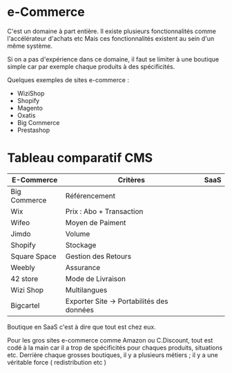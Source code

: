 # e-Commerce #

C'est un domaine à part entière. 
Il existe plusieurs fonctionnalités comme l'accélérateur d'achats etc 
Mais ces fonctionnalités existent au sein d'un même système. 

Si on a pas d'expérience dans ce domaine, il faut se limiter à une boutique simple car par exemple chaque produits à des spécificités. 

Quelques exemples de sites e-commerce : 

* WiziShop
* Shopify
* Magento
* Oxatis 
* Big Commerce 
* Prestashop 

# Tableau comparatif CMS # 

E-Commerce | Critères | SaaS
------------ | ------------- | -------------
Big Commerce | Référencement
Wix | Prix : Abo + Transaction 
Wifeo | Moyen de Paiment 
Jimdo | Volume
Shopify | Stockage 
Square Space | Gestion des Retours 
Weebly | Assurance 
42 store | Mode de Livraison 
Wizi Shop | Multilangues 
Bigcartel | Exporter Site -> Portabilités des données 

Boutique en SaaS c'est à dire que tout est chez eux. 

Pour les gros sites e-commerce comme Amazon ou C.Discount, tout est codé à la main car il a trop de spécificités pour chaques produits, situations etc. 
Derrière chaque grosses boutiques, il y a plusieurs métiers ; il y a une véritable force ( redistribution etc ) 